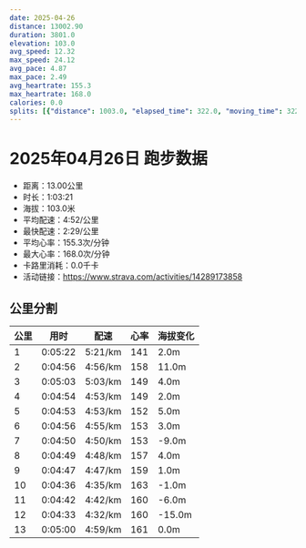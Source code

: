 ```yaml
---
date: 2025-04-26
distance: 13002.90
duration: 3801.0
elevation: 103.0
avg_speed: 12.32
max_speed: 24.12
avg_pace: 4.87
max_pace: 2.49
avg_heartrate: 155.3
max_heartrate: 168.0
calories: 0.0
splits: [{"distance": 1003.0, "elapsed_time": 322.0, "moving_time": 322.0, "average_speed": 3.11, "pace": 5.359067524115756, "average_heartrate": 141.828125, "elevation_difference": 2.0, "split_number": 1}, {"distance": 998.0, "elapsed_time": 296.0, "moving_time": 296.0, "average_speed": 3.37, "pace": 4.94560830860534, "average_heartrate": 158.6283783783784, "elevation_difference": 11.0, "split_number": 2}, {"distance": 999.0, "elapsed_time": 313.0, "moving_time": 303.0, "average_speed": 3.3, "pace": 5.050515151515151, "average_heartrate": 149.5148514851485, "elevation_difference": 4.0, "split_number": 3}, {"distance": 1002.5, "elapsed_time": 294.0, "moving_time": 294.0, "average_speed": 3.41, "pace": 4.887595307917888, "average_heartrate": 149.75, "elevation_difference": 2.0, "split_number": 4}, {"distance": 999.5, "elapsed_time": 293.0, "moving_time": 293.0, "average_speed": 3.41, "pace": 4.887595307917888, "average_heartrate": 152.36177474402731, "elevation_difference": 5.0, "split_number": 5}, {"distance": 999.0, "elapsed_time": 296.0, "moving_time": 296.0, "average_speed": 3.38, "pace": 4.930976331360947, "average_heartrate": 153.1283783783784, "elevation_difference": 3.0, "split_number": 6}, {"distance": 999.0, "elapsed_time": 290.0, "moving_time": 290.0, "average_speed": 3.44, "pace": 4.844970930232558, "average_heartrate": 153.7206896551724, "elevation_difference": -9.0, "split_number": 7}, {"distance": 1002.0, "elapsed_time": 289.0, "moving_time": 289.0, "average_speed": 3.47, "pace": 4.803083573487031, "average_heartrate": 157.47750865051904, "elevation_difference": 4.0, "split_number": 8}, {"distance": 998.0, "elapsed_time": 287.0, "moving_time": 287.0, "average_speed": 3.48, "pace": 4.789281609195402, "average_heartrate": 159.3554006968641, "elevation_difference": 1.0, "split_number": 9}, {"distance": 1003.0, "elapsed_time": 276.0, "moving_time": 276.0, "average_speed": 3.63, "pace": 4.591377410468319, "average_heartrate": 163.19927536231884, "elevation_difference": -1.0, "split_number": 10}, {"distance": 997.0, "elapsed_time": 282.0, "moving_time": 282.0, "average_speed": 3.54, "pace": 4.708107344632768, "average_heartrate": 160.75886524822695, "elevation_difference": -6.0, "split_number": 11}, {"distance": 1001.0, "elapsed_time": 273.0, "moving_time": 273.0, "average_speed": 3.67, "pace": 4.54133514986376, "average_heartrate": 160.28937728937728, "elevation_difference": -15.0, "split_number": 12}, {"distance": 1001.9, "elapsed_time": 300.0, "moving_time": 300.0, "average_speed": 3.34, "pace": 4.9900299401197605, "average_heartrate": 161.10333333333332, "elevation_difference": 0.0, "split_number": 13}]
---
```


# 2025年04月26日 跑步数据

- 距离：13.00公里
- 时长：1:03:21
- 海拔：103.0米
- 平均配速：4:52/公里
- 最快配速：2:29/公里
- 平均心率：155.3次/分钟
- 最大心率：168.0次/分钟
- 卡路里消耗：0.0千卡
- 活动链接：https://www.strava.com/activities/14289173858

## 公里分割

| 公里 | 用时 | 配速 | 心率 | 海拔变化 |
|------|------|------|------|------|
| 1 | 0:05:22 | 5:21/km | 141 | 2.0m |
| 2 | 0:04:56 | 4:56/km | 158 | 11.0m |
| 3 | 0:05:03 | 5:03/km | 149 | 4.0m |
| 4 | 0:04:54 | 4:53/km | 149 | 2.0m |
| 5 | 0:04:53 | 4:53/km | 152 | 5.0m |
| 6 | 0:04:56 | 4:55/km | 153 | 3.0m |
| 7 | 0:04:50 | 4:50/km | 153 | -9.0m |
| 8 | 0:04:49 | 4:48/km | 157 | 4.0m |
| 9 | 0:04:47 | 4:47/km | 159 | 1.0m |
| 10 | 0:04:36 | 4:35/km | 163 | -1.0m |
| 11 | 0:04:42 | 4:42/km | 160 | -6.0m |
| 12 | 0:04:33 | 4:32/km | 160 | -15.0m |
| 13 | 0:05:00 | 4:59/km | 161 | 0.0m |

